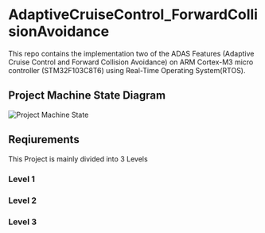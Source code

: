 # AdaptiveCruiseControl_ForwardCollisionAvoidance

This repo contains the implementation two of the ADAS Features (Adaptive Cruise Control and Forward Collision Avoidance) on ARM Cortex-M3 micro controller (STM32F103C8T6) using Real-Time Operating System(RTOS). 

## Project Machine State Diagram 

![Project Machine State](https://github.com/SeifAhmed25/AdaptiveCruiseControl_ForwardCollisionAvoidance/assets/64741466/50f93f94-153c-411f-a04a-53435cbd0cc4)

## Reqiurements 

This Project is mainly divided into 3 Levels 

### Level 1 

### Level 2 

### Level 3



